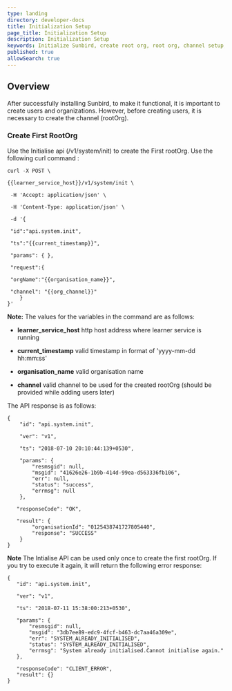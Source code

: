```yaml
---
type: landing
directory: developer-docs
title: Initialization Setup
page_title: Initialization Setup
description: Initialization Setup
keywords: Initialize Sunbird, create root org, root org, channel setup, rootorg, rootOrg
published: true
allowSearch: true
---
```

## Overview
After successfully installing Sunbird, to make it functional, it is important to create users and organizations. However, before creating users, it is necessary to create the channel (rootOrg).

### Create First RootOrg 
Use the Initialise api (/v1/system/init) to create the First rootOrg. Use the following curl command :

```
curl -X POST \

{{learner_service_host}}/v1/system/init \
 
 -H 'Accept: application/json' \
 
 -H 'Content-Type: application/json' \
 
 -d '{
 
 "id":"api.system.init",
 
 "ts":"{{current_timestamp}}",
 
 "params": { },
 
 "request":{
 
 "orgName":"{{organisation_name}}",
 
 "channel": "{{org_channel}}"        
    }       
}'

```
**Note:** The values for the variables in the command are as follows:

- **learner_service_host** http host address where learner service is running

- **current_timestamp** valid timestamp in format of 'yyyy-mm-dd hh:mm:ss' 

- **organisation_name** valid organisation name

- **channel** valid channel to be used for the created rootOrg (should be provided while adding users later)

The API response is as follows:

```
{
    "id": "api.system.init",
    
    "ver": "v1",
    
    "ts": "2018-07-10 20:10:44:139+0530",
    
    "params": {
        "resmsgid": null,
        "msgid": "41626e26-1b9b-414d-99ea-d563336fb106",
        "err": null,
        "status": "success",
        "errmsg": null
    },
    
   "responseCode": "OK",
   
   "result": {
        "organisationId": "0125438741727805440",
        "response": "SUCCESS"
    }
}

```

**Note** The Intialise API can be used only once to create the first rootOrg. If you try to execute it again, it will return the following error response:

 ```
 {
    "id": "api.system.init",
    
    "ver": "v1",
    
    "ts": "2018-07-11 15:38:00:213+0530",
    
    "params": {
        "resmsgid": null,
        "msgid": "3db7ee89-edc9-4fcf-b463-dc7aa46a309e",
        "err": "SYSTEM_ALREADY_INITIALISED",
        "status": "SYSTEM_ALREADY_INITIALISED",
        "errmsg": "System already initialised.Cannot initialise again."
    },
    
    "responseCode": "CLIENT_ERROR",
    "result": {}
}
```








